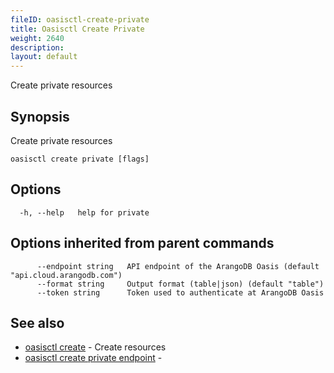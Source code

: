 ```yaml
---
fileID: oasisctl-create-private
title: Oasisctl Create Private
weight: 2640
description: 
layout: default
---
```

Create private resources

## Synopsis

Create private resources

```
oasisctl create private [flags]
```

## Options

```
  -h, --help   help for private
```

## Options inherited from parent commands

```
      --endpoint string   API endpoint of the ArangoDB Oasis (default "api.cloud.arangodb.com")
      --format string     Output format (table|json) (default "table")
      --token string      Token used to authenticate at ArangoDB Oasis
```

## See also

* [oasisctl create]()	 - Create resources
* [oasisctl create private endpoint](oasisctl-create-private-endpoint)	 - 

